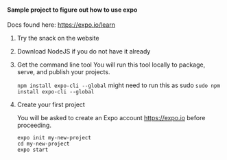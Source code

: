 #### Sample project to figure out how to use expo
Docs found here: https://expo.io/learn

1. Try the snack on the website
2. Download NodeJS if you do not have it already
3. Get the command line tool
   You will run this tool locally to package, serve, and publish your projects.
   
   `npm install expo-cli --global` might need to run this as sudo `sudo npm install expo-cli --global`
4. Create your first project

   You will be asked to create an Expo account  https://expo.io before proceeding.

   ```
   expo init my-new-project
   cd my-new-project
   expo start
   ```
